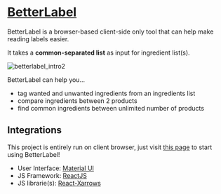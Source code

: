 # [BetterLabel](https://lalinw.github.io/betterlabel)

BetterLabel is a browser-based client-side only tool that can help make reading labels easier. 

It takes a __common-separated list__ as input for ingredient list(s). 

![betterlabel_intro2](https://user-images.githubusercontent.com/12365771/144217322-ca5264e5-0b83-49c4-9a64-ffb1417e7b55.gif)

BetterLabel can help you...
- tag wanted and unwanted ingredients from an ingredients list
- compare ingredients between 2 products
- find common ingredients between unlimited number of products

## Integrations
This project is entirely run on client browser, just visit [this page](https://lalinw.github.io/betterlabel) to start using BetterLabel!

- User Interface: [Material UI](https://mui.com/)
- JS Framework: [ReactJS](https://reactjs.org/)
- JS librarie(s): [React-Xarrows](https://github.com/Eliav2/react-xarrows)
